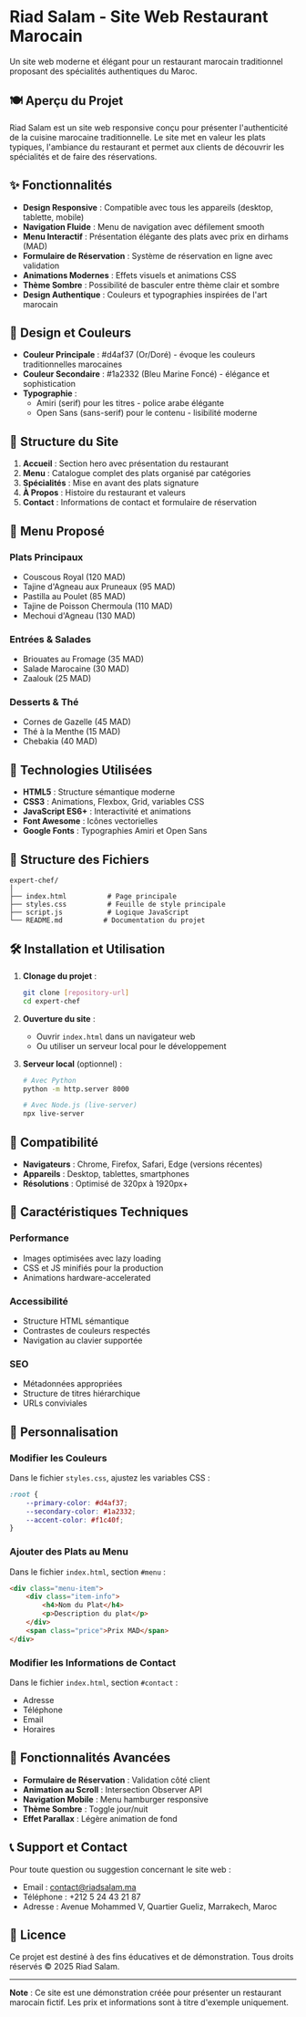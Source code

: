 # Riad Salam - Site Web Restaurant Marocain

Un site web moderne et élégant pour un restaurant marocain traditionnel proposant des spécialités authentiques du Maroc.

## 🍽️ Aperçu du Projet

Riad Salam est un site web responsive conçu pour présenter l'authenticité de la cuisine marocaine traditionnelle. Le site met en valeur les plats typiques, l'ambiance du restaurant et permet aux clients de découvrir les spécialités et de faire des réservations.

## ✨ Fonctionnalités

- **Design Responsive** : Compatible avec tous les appareils (desktop, tablette, mobile)
- **Navigation Fluide** : Menu de navigation avec défilement smooth
- **Menu Interactif** : Présentation élégante des plats avec prix en dirhams (MAD)
- **Formulaire de Réservation** : Système de réservation en ligne avec validation
- **Animations Modernes** : Effets visuels et animations CSS
- **Thème Sombre** : Possibilité de basculer entre thème clair et sombre
- **Design Authentique** : Couleurs et typographies inspirées de l'art marocain

## 🎨 Design et Couleurs

- **Couleur Principale** : #d4af37 (Or/Doré) - évoque les couleurs traditionnelles marocaines
- **Couleur Secondaire** : #1a2332 (Bleu Marine Foncé) - élégance et sophistication
- **Typographie** : 
  - Amiri (serif) pour les titres - police arabe élégante
  - Open Sans (sans-serif) pour le contenu - lisibilité moderne

## 📱 Structure du Site

1. **Accueil** : Section hero avec présentation du restaurant
2. **Menu** : Catalogue complet des plats organisé par catégories
3. **Spécialités** : Mise en avant des plats signature
4. **À Propos** : Histoire du restaurant et valeurs
5. **Contact** : Informations de contact et formulaire de réservation

## 🍴 Menu Proposé

### Plats Principaux
- Couscous Royal (120 MAD)
- Tajine d'Agneau aux Pruneaux (95 MAD)
- Pastilla au Poulet (85 MAD)
- Tajine de Poisson Chermoula (110 MAD)
- Mechoui d'Agneau (130 MAD)

### Entrées & Salades
- Briouates au Fromage (35 MAD)
- Salade Marocaine (30 MAD)
- Zaalouk (25 MAD)

### Desserts & Thé
- Cornes de Gazelle (45 MAD)
- Thé à la Menthe (15 MAD)
- Chebakia (40 MAD)

## 🚀 Technologies Utilisées

- **HTML5** : Structure sémantique moderne
- **CSS3** : Animations, Flexbox, Grid, variables CSS
- **JavaScript ES6+** : Interactivité et animations
- **Font Awesome** : Icônes vectorielles
- **Google Fonts** : Typographies Amiri et Open Sans

## 📂 Structure des Fichiers

```
expert-chef/
│
├── index.html          # Page principale
├── styles.css          # Feuille de style principale
├── script.js           # Logique JavaScript
└── README.md          # Documentation du projet
```

## 🛠️ Installation et Utilisation

1. **Clonage du projet** :
   ```bash
   git clone [repository-url]
   cd expert-chef
   ```

2. **Ouverture du site** :
   - Ouvrir `index.html` dans un navigateur web
   - Ou utiliser un serveur local pour le développement

3. **Serveur local** (optionnel) :
   ```bash
   # Avec Python
   python -m http.server 8000
   
   # Avec Node.js (live-server)
   npx live-server
   ```

## 📱 Compatibilité

- **Navigateurs** : Chrome, Firefox, Safari, Edge (versions récentes)
- **Appareils** : Desktop, tablettes, smartphones
- **Résolutions** : Optimisé de 320px à 1920px+

## 🎯 Caractéristiques Techniques

### Performance
- Images optimisées avec lazy loading
- CSS et JS minifiés pour la production
- Animations hardware-accelerated

### Accessibilité
- Structure HTML sémantique
- Contrastes de couleurs respectés
- Navigation au clavier supportée

### SEO
- Métadonnées appropriées
- Structure de titres hiérarchique
- URLs conviviales

## 🔧 Personnalisation

### Modifier les Couleurs
Dans le fichier `styles.css`, ajustez les variables CSS :
```css
:root {
    --primary-color: #d4af37;
    --secondary-color: #1a2332;
    --accent-color: #f1c40f;
}
```

### Ajouter des Plats au Menu
Dans le fichier `index.html`, section `#menu` :
```html
<div class="menu-item">
    <div class="item-info">
        <h4>Nom du Plat</h4>
        <p>Description du plat</p>
    </div>
    <span class="price">Prix MAD</span>
</div>
```

### Modifier les Informations de Contact
Dans le fichier `index.html`, section `#contact` :
- Adresse
- Téléphone
- Email
- Horaires

## 🌟 Fonctionnalités Avancées

- **Formulaire de Réservation** : Validation côté client
- **Animation au Scroll** : Intersection Observer API
- **Navigation Mobile** : Menu hamburger responsive
- **Thème Sombre** : Toggle jour/nuit
- **Effet Parallax** : Légère animation de fond

## 📞 Support et Contact

Pour toute question ou suggestion concernant le site web :
- Email : contact@riadsalam.ma
- Téléphone : +212 5 24 43 21 87
- Adresse : Avenue Mohammed V, Quartier Gueliz, Marrakech, Maroc

## 📄 Licence

Ce projet est destiné à des fins éducatives et de démonstration. 
Tous droits réservés © 2025 Riad Salam.

---

**Note** : Ce site est une démonstration créée pour présenter un restaurant marocain fictif. Les prix et informations sont à titre d'exemple uniquement.
